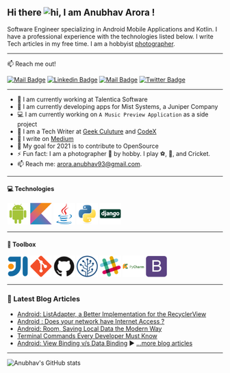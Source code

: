 ## Hi there <img src="https://user-images.githubusercontent.com/1303154/88677602-1635ba80-d120-11ea-84d8-d263ba5fc3c0.gif" width="28px" alt="hi">, I am Anubhav Arora !

Software Engineer specializing in Android Mobile Applications and Kotlin. I have a professional experience with the technologies listed below. I write Tech articles in my free time. I am a hobbyist [photographer](https://unsplash.com/@_anubhavarora).

---

:mailbox: Reach me out!

[![Mail Badge](https://img.shields.io/badge/-anubhav-c0392b?style=flat&labelColor=c0392b&logo=gmail&logoColor=white)](mailto:arora.anubhav93@gmail.com) [![Linkedin Badge](https://img.shields.io/badge/--anubhavarora-0e76a8?style=flat&labelColor=0e76a8&logo=linkedin&logoColor=white)](https://www.linkedin.com/in/-anubhavarora/) [![Mail Badge](https://img.shields.io/badge/-@_anubhavarora-e84393?style=flat&labelColor=e84393&logo=instagram&logoColor=white)](https://www.instagram.com/_anubhavarora/) [![Twitter Badge](https://img.shields.io/badge/-@_anubhavarora-1ca0f1?style=flat&labelColor=1ca0f1&logo=twitter&logoColor=white&link=https://twitter.com/_anubhavarora)](https://twitter.com/_anubhavarora)  

----

- 🔭 I am currently working at Talentica Software
- :iphone: I am currently developing apps for Mist Systems, a Juniper Company
- :computer: I am currently working on `A Music Preview Application` as a side project
- :bookmark_tabs: I am a Tech Writer at [Geek Culuture](https://medium.com/geekculture) and [CodeX](https://medium.com/codex) 
- :scroll: I write on [Medium](https://anubhav-arora.medium.com) 
- :goal_net: My goal for 2021 is to contribute to OpenSource
- ⚡ Fun fact: I am a photographer 📸 by hobby. I play :soccer:, :8ball:, and Cricket.
- 📫 Reach me: arora.anubhav93@gmail.com.
  
--- 

#### :computer: Technologies 

<!-- TODO: Make technologies links takes you to repositories -->
<img src="https://github.com/devicons/devicon/blob/master/icons/android/android-plain.svg" alt="Android" width="50" height="50"/>  <img src="https://github.com/devicons/devicon/blob/master/icons/kotlin/kotlin-original.svg" alt="Kotlin" width="50" height="50"/>  <img src="https://github.com/devicons/devicon/blob/master/icons/java/java-original.svg" alt="Java" width="50" height="50"/>  <img src="https://github.com/devicons/devicon/blob/master/icons/python/python-original.svg" alt="Python" width="50" height="50"/>  <img src="https://github.com/devicons/devicon/blob/master/icons/django/django-original.svg" alt="Django" width="50" height="50"/> 

---

#### 🧰 Toolbox

<img src="https://github.com/devicons/devicon/blob/master/icons/intellij/intellij-original.svg" alt="Android Studio" width="50" height="50"/> <img src="https://github.com/devicons/devicon/blob/master/icons/git/git-original.svg" alt="Git" width="50" height="50"/> <img src="https://github.com/devicons/devicon/blob/master/icons/github/github-original.svg" alt="Github" width="50" height="50"  style="--color_fill: #fff;"/> <img src="https://github.com/devicons/devicon/blob/master/icons/sourcetree/sourcetree-original.svg" alt="SoruceTree" width="50" height="50"/> <img src="https://github.com/devicons/devicon/blob/master/icons/slack/slack-original.svg" alt="Slack" width="50" height="50"/> <img src="https://github.com/devicons/devicon/blob/master/icons/pycharm/pycharm-original-wordmark.svg" alt="PyCharm" width="50" height="50"/> <img src="https://github.com/devicons/devicon/blob/master/icons/bootstrap/bootstrap-plain.svg" alt="Bootstrap" width="50" height="50"/>

---

### 📘 Latest Blog Articles

<!-- BLOG-POST-LIST:START -->
- [Android: ListAdapter, a Better Implementation for the RecyclerView](https://medium.com/geekculture/android-listadapter-a-better-implementation-for-the-recyclerview-1af1826a7d21)
- [Android : Does your network have Internet Access ?](https://medium.com/geekculture/android-does-your-network-have-internet-access-d1468a5412ac)
- [Android: Room, Saving Local Data the Modern Way](https://medium.com/codex/android-room-saving-local-data-the-modern-way-b5f5f0e8b423)
- [Terminal Commands Every Developer Must Know](https://medium.com/codex/terminal-commands-every-developer-must-know-bc02021c12c8)
- [Android: View Binding v/s Data Binding](https://medium.com/geekculture/android-view-binding-v-s-data-binding-5862a27524e9)
▶ [...more blog articles](https://anubhav-arora.medium.com/)

---

![Anubhav's GitHub stats](https://github-readme-stats.vercel.app/api?username=aroranubhav&theme=great-gatsby&count_private=true)
